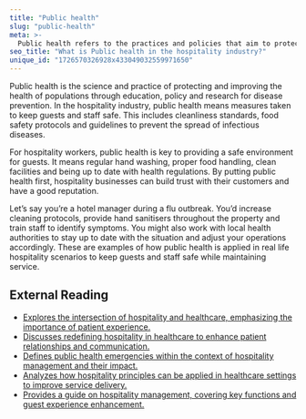 ```yaml
---
title: "Public health"
slug: "public-health"
meta: >-
  Public health refers to the practices and policies that aim to protect and improve community health. In hospitality, it ensures a safe and hygienic environment for guests and staff.
seo_title: "What is Public health in the hospitality industry?"
unique_id: "1726570326928x433049032559971650"
---
```


Public health is the science and practice of protecting and improving the health of populations through education, policy and research for disease prevention. In the hospitality industry, public health means measures taken to keep guests and staff safe. This includes cleanliness standards, food safety protocols and guidelines to prevent the spread of infectious diseases.

For hospitality workers, public health is key to providing a safe environment for guests. It means regular hand washing, proper food handling, clean facilities and being up to date with health regulations. By putting public health first, hospitality businesses can build trust with their customers and have a good reputation.

Let’s say you’re a hotel manager during a flu outbreak. You’d increase cleaning protocols, provide hand sanitisers throughout the property and train staff to identify symptoms. You might also work with local health authorities to stay up to date with the situation and adjust your operations accordingly. These are examples of how public health is applied in real life hospitality scenarios to keep guests and staff safe while maintaining service.

## External Reading

- [Explores the intersection of hospitality and healthcare, emphasizing the importance of patient experience.](https://www.sonifihealth.com/hospitality-in-healthcare/)
- [Discusses redefining hospitality in healthcare to enhance patient relationships and communication.](https://www.bu.edu/bhr/2023/10/23/focusing-on-hospitality-in-hospitals/)
- [Defines public health emergencies within the context of hospitality management and their impact.](https://library.fiveable.me/key-terms/hospitality-management/public-health-emergencies)
- [Analyzes how hospitality principles can be applied in healthcare settings to improve service delivery.](https://www.millerknoll.com/articles/hospitality-in-healthcare)
- [Provides a guide on hospitality management, covering key functions and guest experience enhancement.](https://safetyculture.com/topics/hospitality-management/)